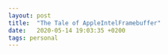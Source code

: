 ```yaml
---
layout: post
title:  "The Tale of AppleIntelFramebuffer"
date:   2020-05-14 19:03:35 +0200
tags: personal
---
```


